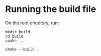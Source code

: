 # Running the build file

On the root directory, run:
```shell 
mkdir build
cd build
cmake ..

cmake --build .
```

